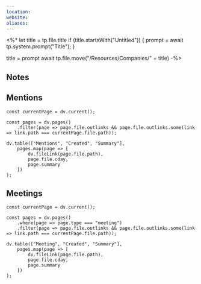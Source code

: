 ```yaml
---
location: 
website: 
aliases:
---
```

<%* 
let title = tp.file.title 
if (title.startsWith("Untitled")) { 
	prompt = await tp.system.prompt("Title"); 
} 

title = prompt
await tp.file.move("/Resources/Companies/" +  title) 
-%>
## Notes


## Mentions
```dataviewjs
const currentPage = dv.current();

const pages = dv.pages()
	.filter(page => page.file.outlinks && page.file.outlinks.some(link => link.path === currentPage.file.path));

dv.table(["Mentions", "Created", "Summary"], 
    pages.map(page => [
        dv.fileLink(page.file.path),
        page.file.cday,
        page.summary
    ])
);
```

## Meetings
```dataviewjs
const currentPage = dv.current();

const pages = dv.pages()
    .where(page => page.type === "meeting")
	.filter(page => page.file.outlinks && page.file.outlinks.some(link => link.path === currentPage.file.path));

dv.table(["Meeting", "Created", "Summary"], 
    pages.map(page => [
        dv.fileLink(page.file.path),
        page.file.cday,
        page.summary
    ])
);
```